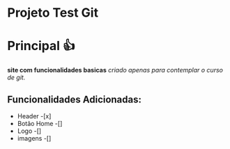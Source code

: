 # Projeto Test Git
  
  
  # Principal 👍
  
  **site com funcionalidades basicas**
_criado apenas para contemplar o curso de git._

## Funcionalidades Adicionadas:

* Header -[x]
* Botão Home -[]
* Logo -[]
* imagens -[]
